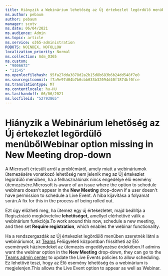 ```yaml
---
title: Hiányzik a Webinárium lehetőség az Új értekezlet legördülő menüből
ms.author: pebaum
author: pebaum
manager: scotv
ms.date: 06/04/2021
ms.audience: Admin
ms.topic: article
ms.service: o365-administration
ROBOTS: NOINDEX, NOFOLLOW
localization_priority: Normal
ms.collection: Adm_O365
ms.custom:
- "9006672"
- "11545"
ms.openlocfilehash: 95fa27dda3878d2a2b15d8b683b6b24dd548f7e0
ms.sourcegitcommit: f7a9e97d04b7b6cbb633b32094d40f1874bf0fce
ms.translationtype: MT
ms.contentlocale: hu-HU
ms.lasthandoff: 06/06/2021
ms.locfileid: "52793865"
---
```

# <a name="webinar-option-missing-in-new-meeting-drop-down"></a><span data-ttu-id="63490-102">Hiányzik a Webinárium lehetőség az Új értekezlet legördülő menüből</span><span class="sxs-lookup"><span data-stu-id="63490-102">Webinar option missing in New Meeting drop-down</span></span>

<span data-ttu-id="63490-103">A Microsoft értesült arról a problémáról, amely miatt a  webináriumok ütemezésére vonatkozó lehetőség nem jelenik meg az Új értekezlet legördülő menüben, ha a felhasználónak nincs engedélye élő esemény ütemezésére.</span><span class="sxs-lookup"><span data-stu-id="63490-103">Microsoft is aware of an issue where the option to schedule webinars doesn't appear in the **New Meeting** drop-down if a user doesn't have permission to schedule a Live Event.</span></span> <span data-ttu-id="63490-104">A hiba kijavítása a folyamat során.</span><span class="sxs-lookup"><span data-stu-id="63490-104">A fix for this in the process of being rolled out.</span></span>

<span data-ttu-id="63490-105">Ezt úgy előzheti meg, ha ütemez egy új értekezletet, majd beállítja a Regisztráció megkövetelve **lehetőséget,** amellyel elérhetővé válik a webinárium funkciója.</span><span class="sxs-lookup"><span data-stu-id="63490-105">To work around this now, schedule a new meeting, and then set **Require registration**, which enables the webinar functionality.</span></span>

<span data-ttu-id="63490-106">Ha a rendszergazdák az Új értekezlet  legördülő menüben szeretnék látni a webináriumot, az [Teams](https://admin.teams.microsoft.com/policies/broadcasts) Felügyeleti központban frissítheti az Élő események házirendeket az ütemezés engedélyezése érdekében.</span><span class="sxs-lookup"><span data-stu-id="63490-106">If admins want the webinar option in the **New Meeting** drop-down, they can go to the [Teams admin center](https://admin.teams.microsoft.com/policies/broadcasts) to update the Live Events policies to allow scheduling.</span></span> <span data-ttu-id="63490-107">Ez lehetővé teszi, hogy az Élő esemény lehetőség és a webinárium is megjelenjen.</span><span class="sxs-lookup"><span data-stu-id="63490-107">This allows the Live Event option to appear as well as Webinar.</span></span>